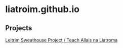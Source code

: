 # liatroim.github.io

## Projects

[Leitrim Sweathouse Project / Teach Allais na Liatroma](https://liatroim.github.io/sweathouses/)
